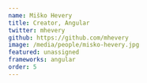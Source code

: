 ```yaml
---
name: Miško Hevery
title: Creator, Angular
twitter: mhevery
github: https://github.com/mhevery
image: /media/people/misko-hevery.jpg
featured: unassigned
frameworks: angular
order: 5
---
```

